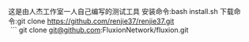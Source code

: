 这是由人杰工作室一人自己编写的测试工具
安装命令:bash install.sh
下载命令:git clone https://github.com/renjie37/renjie37.git
<br> 
 ​ 
 ​``` 
 ​git clone git@github.com:FluxionNetwork/fluxion.git 
  
 
